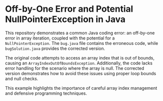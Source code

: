 # Off-by-One Error and Potential NullPointerException in Java

This repository demonstrates a common Java coding error: an off-by-one error in array iteration, coupled with the potential for a `NullPointerException`.  The `bug.java` file contains the erroneous code, while `bugSolution.java` provides the corrected version.

The original code attempts to access an array index that is out of bounds, causing an `ArrayIndexOutOfBoundsException`. Additionally, the code lacks error handling for the scenario where the array is null. The corrected version demonstrates how to avoid these issues using proper loop bounds and null checks.

This example highlights the importance of careful array index management and defensive programming techniques.